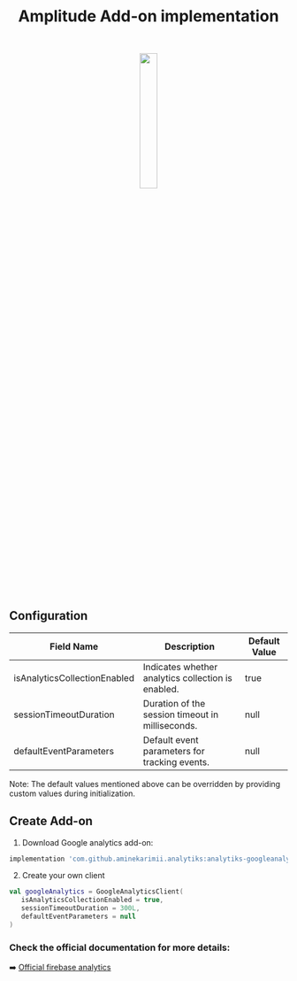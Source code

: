 
<h1 align="center">Amplitude Add-on implementation</h1></br>
<p align="center">
   <img src="https://github.com/aminekarimii/analytiks/assets/20410115/1f330afd-c805-4d54-9b74-654192f019b3" width="25%" />
</p>

## Configuration
| Field Name                   | Description                                        | Default Value    |
|------------------------------|----------------------------------------------------|------------------|
| isAnalyticsCollectionEnabled | Indicates whether analytics collection is enabled. | true             |
| sessionTimeoutDuration       | Duration of the session timeout in milliseconds.   | null             |
| defaultEventParameters       | Default event parameters for tracking events.      | null             |

Note: The default values mentioned above can be overridden by providing custom values during initialization.
## Create Add-on
1. Download Google analytics add-on:
```gradle
implementation 'com.github.aminekarimii.analytiks:analytiks-googleanalytics:0.1.0-beta'
```
2. Create your own client
``` kotlin
val googleAnalytics = GoogleAnalyticsClient(
   isAnalyticsCollectionEnabled = true,
   sessionTimeoutDuration = 300L,
   defaultEventParameters = null
)
```

### Check the official documentation for more details: 
➡️ [Official firebase analytics](https://firebase.google.com/docs/analytics/get-started?platform=android)

